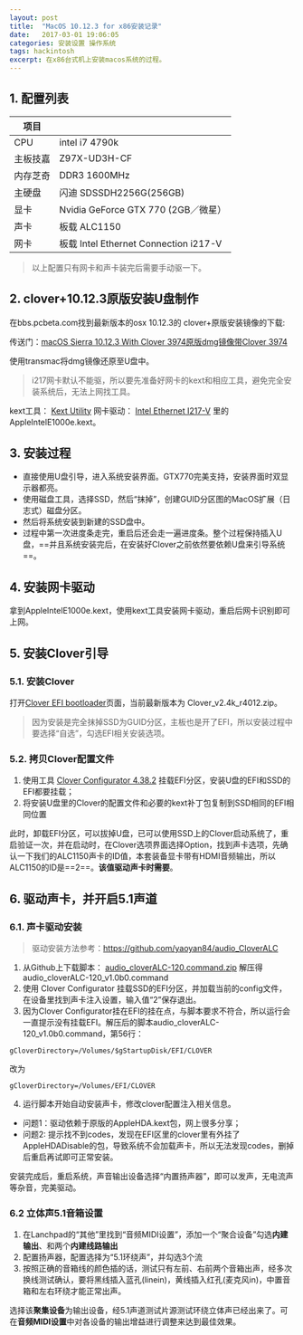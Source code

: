 ```yaml
---
layout: post
title:  "MacOS 10.12.3 for x86安装记录"
date:   2017-03-01 19:06:05
categories: 安装设置 操作系统
tags: hackintosh
excerpt: 在x86台式机上安装macos系统的过程。
---
```


## 1. 配置列表
| 项目 |   |
| --- | --- |
| CPU | intel i7 4790k |
| 主板技嘉 |  Z97X-UD3H-CF |
| 内存芝奇 | DDR3 1600MHz |
| 主硬盘 | 闪迪 SDSSDH2256G(256GB) |
| 显卡 | Nvidia GeForce GTX 770 (2GB／微星） |
| 声卡 | 板载 ALC1150 |
| 网卡| 板载 Intel Ethernet Connection i217-V |

>以上配置只有网卡和声卡装完后需要手动驱一下。

## 2. clover+10.12.3原版安装U盘制作
在bbs.pcbeta.com找到最新版本的osx 10.12.3的 clover+原版安装镜像的下载:

传送门：[macOS Sierra 10.12.3 With Clover 3974原版dmg镜像带Clover 3974](http://bbs.pcbeta.com/viewthread-1731962-1-3.html)

使用transmac将dmg镜像还原至U盘中。

>i217网卡默认不能驱，所以要先准备好网卡的kext和相应工具，避免完全安装系统后，无法上网找工具。

kext工具： [Kext Utility](https://github.com/yaoyan84/Hackintosh/blob/master/TOOLS/Kext%20Utility.app.zip)
网卡驱动： [Intel Ethernet I217-V](https://github.com/yaoyan84/Hackintosh/tree/master/PC%20Z97X-UD3H/Intel%20Ethernet%20I217-V) 里的AppleIntelE1000e.kext。

## 3. 安装过程
- 直接使用U盘引导，进入系统安装界面。GTX770完美支持，安装界面时双显示器都亮。
- 使用磁盘工具，选择SSD，然后“抹掉”，创建GUID分区图的MacOS扩展（日志式）磁盘分区。
- 然后将系统安装到新建的SSD盘中。
- 过程中第一次进度条走完，重启后还会走一遍进度条。整个过程保持插入U盘，==并且系统安装完后，在安装好Clover之前依然要依赖U盘来引导系统==。

## 4. 安装网卡驱动
拿到AppleIntelE1000e.kext，使用kext工具安装网卡驱动，重启后网卡识别即可上网。

## 5. 安装Clover引导
### 5.1. 安装Clover

打开[Clover EFI bootloader](https://sourceforge.net/projects/cloverefiboot/)页面，当前最新版本为 Clover_v2.4k_r4012.zip。
>因为安装是完全抹掉SSD为GUID分区，主板也是开了EFI，所以安装过程中要选择“自选”，勾选EFI相关安装选项。

### 5.2. 拷贝Clover配置文件
1. 使用工具 [Clover Configurator 4.38.2](https://github.com/yaoyan84/Hackintosh/blob/master/TOOLS/Clover%20Configurator%204.38.2.zip) 挂载EFI分区，安装U盘的EFI和SSD的EFI都要挂载；
2. 将安装U盘里的Clover的配置文件和必要的kext补丁包复制到SSD相同的EFI相同位置

此时，卸载EFI分区，可以拔掉U盘，已可以使用SSD上的Clover启动系统了，重启验证一次，并在启动时，在Clover选项界面选择Option，找到声卡选项，先确认一下我们的ALC1150声卡的ID值，本套装备显卡带有HDMI音频输出，所以ALC1150的ID是==2==。**该值驱动声卡时需要**。

## 6. 驱动声卡，并开启5.1声道
### 6.1. 声卡驱动安装

>驱动安装方法参考：https://github.com/yaoyan84/audio_CloverALC

1. 从Github上下载脚本： [audio_cloverALC-120.command.zip](https://github.com/yaoyan84/audio_CloverALC/blob/master/deprecated/audio_cloverALC-120.command.zip) 解压得 audio_cloverALC-120_v1.0b0.command
2. 使用 Clover Configurator 挂载SSD的EFI分区，并加载当前的config文件，在设备里找到声卡注入设置，输入值“2”保存退出。
3. 因为Clover Configurator挂在EFI的挂在点，与脚本要求不符合，所以运行会一直提示没有挂载EFI。解压后的脚本audio_cloverALC-120_v1.0b0.command，第56行：

```
gCloverDirectory=/Volumes/$gStartupDisk/EFI/CLOVER
```
改为

```
gCloverDirectory=/Volumes/EFI/CLOVER
```

4. 运行脚本开始自动安装声卡，修改clover配置注入相关信息。
 * 问题1：驱动依赖于原版的AppleHDA.kext包，网上很多分享；
 * 问题2: 提示找不到codes，发现在EFI区里的clover里有外挂了AppleHDADisable的包，导致系统不会加载声卡，所以无法发现codes，删掉后重启再试即可正常安装。

安装完成后，重启系统，声音输出设备选择“内置扬声器”，即可以发声，无电流声等杂音，完美驱动。

### 6.2 立体声5.1音箱设置
1. 在Lanchpad的“其他”里找到“音频MIDI设置”，添加一个“聚合设备”勾选**内建输出**、和两个**内建线路输出**
2. 配置扬声器，配置选择为“5.1环绕声”，并勾选3个流
3. 按照正确的音箱线的颜色插的话，测试只有左前、右前两个音箱出声，经多次换线测试确认，要将黑线插入蓝孔(linein)，黄线插入红孔(麦克风in)，中置音箱和左右环绕才能正常出声。

选择该**聚集设备**为输出设备，经5.1声道测试片源测试环绕立体声已经出来了。可在**音频MIDI设置**中对各设备的输出增益进行调整来达到最佳效果。